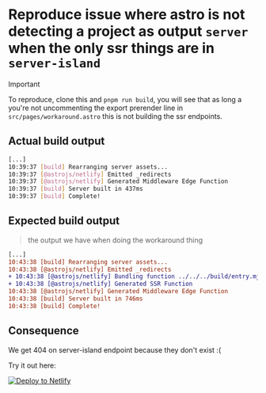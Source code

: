 # Reproduce issue where astro is not detecting a project as output `server` when the only ssr things are in `server-island`

> [!IMPORTANT]  
> To reproduce, clone this and `pnpm run build`, you will see that as long a you're not uncommenting the export prerender line in `src/pages/workaround.astro` this is not building the ssr endpoints.

## Actual build output

```bash
[...]
10:39:37 [build] Rearranging server assets...
10:39:37 [@astrojs/netlify] Emitted _redirects
10:39:37 [@astrojs/netlify] Generated Middleware Edge Function
10:39:37 [build] Server built in 437ms
10:39:37 [build] Complete!
```

## Expected build output

> the output we have when doing the workaround thing

```diff bash
[...]
10:43:38 [build] Rearranging server assets...
10:43:38 [@astrojs/netlify] Emitted _redirects
+ 10:43:38 [@astrojs/netlify] Bundling function ../../../build/entry.mjs
+ 10:43:38 [@astrojs/netlify] Generated SSR Function
10:43:38 [@astrojs/netlify] Generated Middleware Edge Function
10:43:38 [build] Server built in 746ms
10:43:38 [build] Complete!
```

## Consequence

We get 404 on server-island endpoint because they don't exist :(

Try it out here:

[![Deploy to Netlify](https://www.netlify.com/img/deploy/button.svg)](https://app.netlify.com/start/deploy?repository=https://github.com/PaulSenon/issue-reproduction-astro-netlify-adapter/tree/astro-static-issue)
